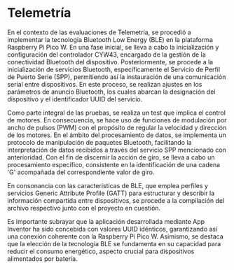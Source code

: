 # Telemetría
En el contexto de las evaluaciones de Telemetría, se procedió a implementar la tecnología Bluetooth Low Energy (BLE) en la plataforma Raspberry Pi Pico W. En una fase inicial, se lleva a cabo la inicialización y configuración del controlador CYW43, encargado de la gestión de la conectividad Bluetooth del dispositivo. Posteriormente, se procede a la inicialización de servicios Bluetooth, específicamente el Servicio de Perfil de Puerto Serie (SPP), permitiendo así la instauración de una comunicación serial entre dispositivos. En este proceso, se realizan ajustes en los parámetros de anuncio Bluetooth, los cuales abarcan la designación del dispositivo y el identificador UUID del servicio.

Como parte integral de las pruebas, se realiza un test que implica el control de motores. En consecuencia, se hace uso de funciones de modulación por ancho de pulsos (PWM) con el propósito de regular la velocidad y dirección de los motores. En el ámbito del procesamiento de datos, se implementa un protocolo de manipulación de paquetes Bluetooth, facilitando la interpretación de datos recibidos a través del servicio SPP mencionado con anterioridad. Con el fin de discernir la acción de giro, se lleva a cabo un procesamiento específico, consistente en la identificación de una cadena 'G' acompañada del correspondiente valor de giro.

En consonancia con las características de BLE, que emplea perfiles y servicios Generic Attribute Profile (GATT) para estructurar y describir la información compartida entre dispositivos, se procede a la compilación del archivo respectivo junto con el proyecto en cuestión.

Es importante subrayar que la aplicación desarrollada mediante App Inventor ha sido concebida con valores UUID idénticos, garantizando así una conexión coherente con la Raspberry Pi Pico W. Asimismo, se destaca que la elección de la tecnología BLE se fundamenta en su capacidad para reducir el consumo energético, aspecto crucial para dispositivos alimentados por batería.
